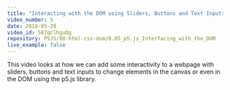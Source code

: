 ```yaml
---
title: "Interacting with the DOM using Sliders, Buttons and Text Inputs"
video_number: 5
date: 2016-05-20
video_id: 587qclhguQg
repository: P5JS/08-html-css-dom/8.05_p5.js_Interfacing_with_the_DOM
live_example: false
---
```


This video looks at how we can add some interactivity to a webpage with sliders, buttons and text inputs to change elements in the canvas or even in the DOM using the p5.js library.

